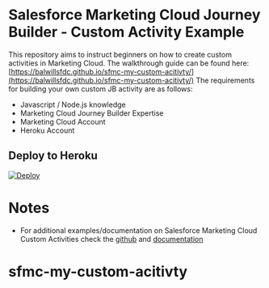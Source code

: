 # Salesforce Marketing Cloud Journey Builder - Custom Activity Example
This repository aims to instruct beginners on how to create custom activities in Marketing Cloud. The walkthrough guide can be found here: [https://balwillsfdc.github.io/sfmc-my-custom-acitivty/](https://balwillsfdc.github.io/sfmc-my-custom-acitivty/) The requirements for building your own custom JB activity are as follows: 
- Javascript / Node.js knowledge
- Marketing Cloud Journey Builder Expertise
- Marketing Cloud Account
- Heroku Account

## Deploy to Heroku
[![Deploy](https://www.herokucdn.com/deploy/button.svg)](https://heroku.com/deploy?https://github.com/balwillSFDC/sfmc-my-custom-acitivty)

# Notes
- For additional examples/documentation on Salesforce Marketing Cloud Custom Activities check the [github](https://github.com/salesforce-marketingcloud/sfmc-example-jb-custom-activity) and [documentation](https://developer.salesforce.com/docs/marketing/marketing-cloud/guide/creating-activities.html)
# sfmc-my-custom-acitivty
